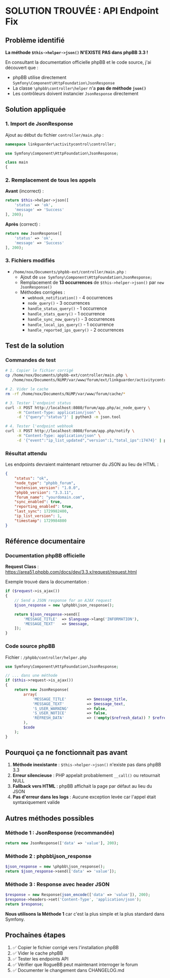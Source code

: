 # SOLUTION TROUVÉE : API Endpoint Fix

## Problème identifié

**La méthode `$this->helper->json()` N'EXISTE PAS dans phpBB 3.3 !**

En consultant la documentation officielle phpBB et le code source, j'ai découvert que :
- phpBB utilise directement `Symfony\Component\HttpFoundation\JsonResponse`
- La classe `\phpbb\controller\helper` n'a **pas de méthode `json()`**
- Les contrôleurs doivent instancier `JsonResponse` directement

## Solution appliquée

### 1. Import de JsonResponse

Ajout au début du fichier `controller/main.php` :

```php
namespace linkguarder\activitycontrol\controller;

use Symfony\Component\HttpFoundation\JsonResponse;

class main
{
```

### 2. Remplacement de tous les appels

**Avant** (incorrect) :
```php
return $this->helper->json([
    'status' => 'ok',
    'message' => 'Success'
], 200);
```

**Après** (correct) :
```php
return new JsonResponse([
    'status' => 'ok',
    'message' => 'Success'
], 200);
```

### 3. Fichiers modifiés

- `/home/nox/Documents/phpbb-ext/controller/main.php` :
  * Ajout de `use Symfony\Component\HttpFoundation\JsonResponse;`
  * Remplacement de **13 occurrences** de `$this->helper->json()` par `new JsonResponse()`
  * Méthodes corrigées :
    - `webhook_notification()` - 4 occurrences
    - `node_query()` - 3 occurrences
    - `handle_status_query()` - 1 occurrence
    - `handle_stats_query()` - 1 occurrence
    - `handle_sync_now_query()` - 3 occurrences
    - `handle_local_ips_query()` - 1 occurrence
    - `handle_reported_ips_query()` - 2 occurrences

## Test de la solution

### Commandes de test

```bash
# 1. Copier le fichier corrigé
cp /home/nox/Documents/phpbb-ext/controller/main.php \
   /home/nox/Documents/NiMP/var/www/forum/ext/linkguarder/activitycontrol/controller/main.php

# 2. Vider le cache
rm -rf /home/nox/Documents/NiMP/var/www/forum/cache/*

# 3. Tester l'endpoint status
curl -X POST http://localhost:8080/forum/app.php/ac_node_query \
     -H "Content-Type: application/json" \
     -d '{"query":"status"}' | python3 -m json.tool

# 4. Tester l'endpoint webhook
curl -X POST http://localhost:8080/forum/app.php/notify \
     -H "Content-Type: application/json" \
     -d '{"event":"ip_list_updated","version":1,"total_ips":17474}' | python3 -m json.tool
```

### Résultat attendu

Les endpoints devraient maintenant retourner du JSON au lieu de HTML :

```json
{
    "status": "ok",
    "node_type": "phpbb_forum",
    "extension_version": "1.0.0",
    "phpbb_version": "3.3.11",
    "forum_name": "yourdomain.com",
    "sync_enabled": true,
    "reporting_enabled": true,
    "last_sync": 1729982400,
    "ip_list_version": 1,
    "timestamp": 1729984800
}
```

## Référence documentaire

### Documentation phpBB officielle

**Request Class** : https://area51.phpbb.com/docs/dev/3.3.x/request/request.html

Exemple trouvé dans la documentation :
```php
if ($request->is_ajax())
{
    // Send a JSON response for an AJAX request
    $json_response = new \phpbb\json_response();

    return $json_response->send([
        'MESSAGE_TITLE'  => $language->lang('INFORMATION'),
        'MESSAGE_TEXT'   => $message,
    ]);
}
```

### Code source phpBB

Fichier : `/phpbb/controller/helper.php`

```php
use Symfony\Component\HttpFoundation\JsonResponse;

// ... dans une méthode
if ($this->request->is_ajax())
{
    return new JsonResponse(
        array(
            'MESSAGE_TITLE'         => $message_title,
            'MESSAGE_TEXT'          => $message_text,
            'S_USER_WARNING'        => false,
            'S_USER_NOTICE'         => false,
            'REFRESH_DATA'          => (!empty($refresh_data)) ? $refresh_data : null
        ),
        $code
    );
}
```

## Pourquoi ça ne fonctionnait pas avant

1. **Méthode inexistante** : `$this->helper->json()` n'existe pas dans phpBB 3.3
2. **Erreur silencieuse** : PHP appelait probablement `__call()` ou retournait NULL
3. **Fallback vers HTML** : phpBB affichait la page par défaut au lieu du JSON
4. **Pas d'erreur dans les logs** : Aucune exception levée car l'appel était syntaxiquement valide

## Autres méthodes possibles

### Méthode 1 : JsonResponse (recommandée)
```php
return new JsonResponse(['data' => 'value'], 200);
```

### Méthode 2 : phpbb\json_response
```php
$json_response = new \phpbb\json_response();
return $json_response->send(['data' => 'value']);
```

### Méthode 3 : Response avec header JSON
```php
$response = new Response(json_encode(['data' => 'value']), 200);
$response->headers->set('Content-Type', 'application/json');
return $response;
```

**Nous utilisons la Méthode 1** car c'est la plus simple et la plus standard dans Symfony.

## Prochaines étapes

1. ✅ Copier le fichier corrigé vers l'installation phpBB
2. ✅ Vider le cache phpBB
3. ✅ Tester les endpoints API
4. ✅ Vérifier que RogueBB peut maintenant interroger le forum
5. ✅ Documenter le changement dans CHANGELOG.md
